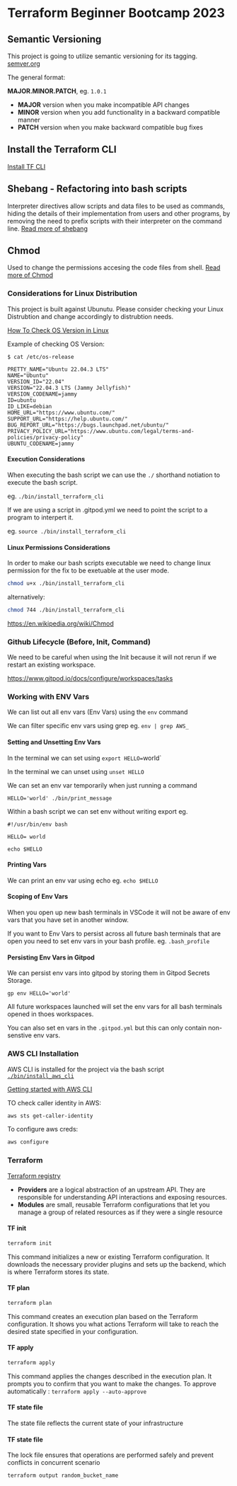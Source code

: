 # Terraform Beginner Bootcamp 2023

## Semantic Versioning

This project is going to utilize semantic versioning for its tagging.
[semver.org](https://semver.org/)

The general format:

**MAJOR.MINOR.PATCH**, eg. `1.0.1`

- **MAJOR** version when you make incompatible API changes
- **MINOR** version when you add functionality in a backward compatible manner
- **PATCH** version when you make backward compatible bug fixes

## Install the Terraform CLI
[Install TF CLI](https://developer.hashicorp.com/terraform/tutorials/aws-get-started/install-cli)

## Shebang - Refactoring into bash scripts
Interpreter directives allow scripts and data files to be used as commands, hiding the details of their implementation from users and other programs, by removing the need to prefix scripts with their interpreter on the command line.
[Read more of shebang](https://en.wikipedia.org/wiki/Shebang_(Unix))

## Chmod
Used to change the permissions accesing the code files from shell.
[Read more of Chmod](https://en.wikipedia.org/wiki/Chmod)

### Considerations for Linux Distribution

This project is built against Ubunutu.
Please consider checking your Linux Distrubtion and change accordingly to distrubtion needs. 

[How To Check OS Version in Linux](
https://www.cyberciti.biz/faq/how-to-check-os-version-in-linux-command-line/)

Example of checking OS Version:

```
$ cat /etc/os-release

PRETTY_NAME="Ubuntu 22.04.3 LTS"
NAME="Ubuntu"
VERSION_ID="22.04"
VERSION="22.04.3 LTS (Jammy Jellyfish)"
VERSION_CODENAME=jammy
ID=ubuntu
ID_LIKE=debian
HOME_URL="https://www.ubuntu.com/"
SUPPORT_URL="https://help.ubuntu.com/"
BUG_REPORT_URL="https://bugs.launchpad.net/ubuntu/"
PRIVACY_POLICY_URL="https://www.ubuntu.com/legal/terms-and-policies/privacy-policy"
UBUNTU_CODENAME=jammy
```

#### Execution Considerations

When executing the bash script we can use the `./` shorthand notiation to execute the bash script.

eg. `./bin/install_terraform_cli`

If we are using a script in .gitpod.yml  we need to point the script to a program to interpert it.

eg. `source ./bin/install_terraform_cli`

#### Linux Permissions Considerations

In order to make our bash scripts executable we need to change linux permission for the fix to be exetuable at the user mode.

```sh
chmod u+x ./bin/install_terraform_cli
```

alternatively:

```sh
chmod 744 ./bin/install_terraform_cli
```

https://en.wikipedia.org/wiki/Chmod

### Github Lifecycle (Before, Init, Command)

We need to be careful when using the Init because it will not rerun if we restart an existing workspace.

https://www.gitpod.io/docs/configure/workspaces/tasks


### Working with ENV Vars

We can list out all env vars (Env Vars) using the `env` command

We can filter specific env vars using grep eg. `env | grep AWS_`

#### Setting and Unsetting Env Vars

In the terminal we can set using `export HELLO=`world`

In the terminal we can unset using `unset HELLO`

We can set an env var temporarily when just running a command

```
HELLO='world' ./bin/print_message
```

Within a bash script we can set env without writing export eg.

```
#!/usr/bin/env bash

HELLO= world

echo $HELLO
```

#### Printing Vars

We can print an env var using echo eg. `echo $HELLO`

#### Scoping of Env Vars

When you open up new bash terminals in VSCode it will not be aware of env vars that you have set in another window.

If you want to Env Vars to persist across all future bash terminals that are open you need to set env vars in your bash profile. eg. `.bash_profile`

#### Persisting Env Vars in Gitpod

We can persist env vars into gitpod by storing them in Gitpod Secrets Storage.

```
gp env HELLO='world'
```

All future workspaces launched will set the env vars for all bash terminals opened in thoes workspaces.

You can also set en vars in the `.gitpod.yml` but this can only contain non-senstive env vars.

### AWS CLI Installation

AWS CLI is installed for the project via the bash script [`./bin/install_aws_cli`](./bin/install_aws_cli)

[Getting started with AWS CLI](https://docs.aws.amazon.com/cli/latest/userguide/getting-started-install.html)

TO check caller identity in AWS:

```sh
aws sts get-caller-identity
```

To configure aws creds:
```sh
aws configure
```

### Terraform 

[Terraform registry](https://registry.terraform.io/)

- **Providers** are a logical abstraction of an upstream API. They are responsible for understanding API interactions and exposing resources.
- **Modules** are small, reusable Terraform configurations that let you manage a group of related resources as if they were a single resource

#### TF init

```sh
terraform init
```
This command initializes a new or existing Terraform configuration. It downloads the necessary provider plugins and sets up the backend, which is where Terraform stores its state.

#### TF plan

```sh
terraform plan
```

This command creates an execution plan based on the Terraform configuration. It shows you what actions Terraform will take to reach the desired state specified in your configuration.

#### TF apply

```sh
terraform apply
```
This command applies the changes described in the execution plan. It prompts you to confirm that you want to make the changes.
To approve automatically : `terraform apply --auto-approve`

#### TF state file

The state file reflects the current state of your infrastructure

#### TF state file

The lock file ensures that operations are performed safely and prevent conflicts in concurrent scenario


```sh
terraform output random_bucket_name
```


